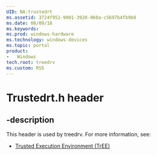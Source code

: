 ```yaml
---
UID: NA:trustedrt
ms.assetid: 3724f951-9001-3920-960a-c5697b4fb9b8
ms.date: 08/09/18
ms.keywords: 
ms.prod: windows-hardware
ms.technology: windows-devices
ms.topic: portal
product:
-	Windows
tech.root: treedrv
ms.custom: RS5
---
```


# Trustedrt.h header


## -description


This header is used by treedrv. For more information, see:

- [Trusted Execution Environment (TrEE)](../_treedrv/index.md)
